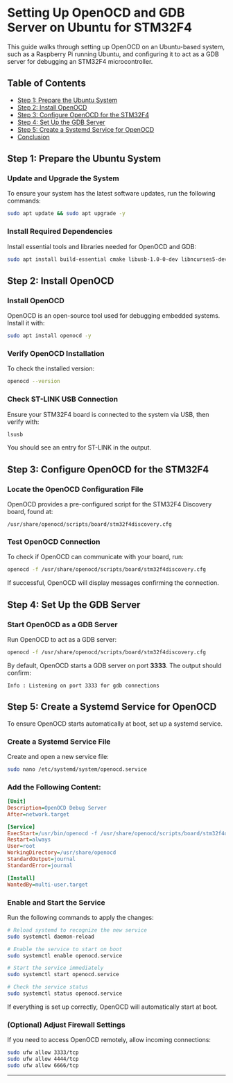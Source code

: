 # Setting Up OpenOCD and GDB Server on Ubuntu for STM32F4

This guide walks through setting up OpenOCD on an Ubuntu-based system, such as a Raspberry Pi running Ubuntu, and configuring it to act as a GDB server for debugging an STM32F4 microcontroller.

## Table of Contents
- [Step 1: Prepare the Ubuntu System](#step-1-prepare-the-ubuntu-system)
- [Step 2: Install OpenOCD](#step-2-install-openocd)
- [Step 3: Configure OpenOCD for the STM32F4](#step-3-configure-openocd-for-the-stm32f4)
- [Step 4: Set Up the GDB Server](#step-4-set-up-the-gdb-server)
- [Step 5: Create a Systemd Service for OpenOCD](#step-5-create-a-systemd-service-for-openocd)
- [Conclusion](#conclusion)

## Step 1: Prepare the Ubuntu System

### Update and Upgrade the System
To ensure your system has the latest software updates, run the following commands:

```bash
sudo apt update && sudo apt upgrade -y
```

### Install Required Dependencies
Install essential tools and libraries needed for OpenOCD and GDB:

```bash
sudo apt install build-essential cmake libusb-1.0-0-dev libncurses5-dev -y
```

## Step 2: Install OpenOCD

### Install OpenOCD
OpenOCD is an open-source tool used for debugging embedded systems. Install it with:

```bash
sudo apt install openocd -y
```

### Verify OpenOCD Installation
To check the installed version:

```bash
openocd --version
```

### Check ST-LINK USB Connection
Ensure your STM32F4 board is connected to the system via USB, then verify with:

```bash
lsusb
```

You should see an entry for ST-LINK in the output.

## Step 3: Configure OpenOCD for the STM32F4

### Locate the OpenOCD Configuration File
OpenOCD provides a pre-configured script for the STM32F4 Discovery board, found at:

```plaintext
/usr/share/openocd/scripts/board/stm32f4discovery.cfg
```

### Test OpenOCD Connection
To check if OpenOCD can communicate with your board, run:

```bash
openocd -f /usr/share/openocd/scripts/board/stm32f4discovery.cfg
```

If successful, OpenOCD will display messages confirming the connection.

## Step 4: Set Up the GDB Server

### Start OpenOCD as a GDB Server
Run OpenOCD to act as a GDB server:

```bash
openocd -f /usr/share/openocd/scripts/board/stm32f4discovery.cfg
```

By default, OpenOCD starts a GDB server on port **3333**. The output should confirm:

```plaintext
Info : Listening on port 3333 for gdb connections
```

## Step 5: Create a Systemd Service for OpenOCD

To ensure OpenOCD starts automatically at boot, set up a systemd service.

### Create a Systemd Service File
Create and open a new service file:

```bash
sudo nano /etc/systemd/system/openocd.service
```

### Add the Following Content:

```ini
[Unit]
Description=OpenOCD Debug Server
After=network.target

[Service]
ExecStart=/usr/bin/openocd -f /usr/share/openocd/scripts/board/stm32f4discovery.cfg -c "bindto 0.0.0.0"
Restart=always
User=root
WorkingDirectory=/usr/share/openocd
StandardOutput=journal
StandardError=journal

[Install]
WantedBy=multi-user.target
```

### Enable and Start the Service
Run the following commands to apply the changes:

```bash
# Reload systemd to recognize the new service
sudo systemctl daemon-reload

# Enable the service to start on boot
sudo systemctl enable openocd.service

# Start the service immediately
sudo systemctl start openocd.service

# Check the service status
sudo systemctl status openocd.service
```

If everything is set up correctly, OpenOCD will automatically start at boot.

### (Optional) Adjust Firewall Settings
If you need to access OpenOCD remotely, allow incoming connections:

```bash
sudo ufw allow 3333/tcp
sudo ufw allow 4444/tcp
sudo ufw allow 6666/tcp
```
---